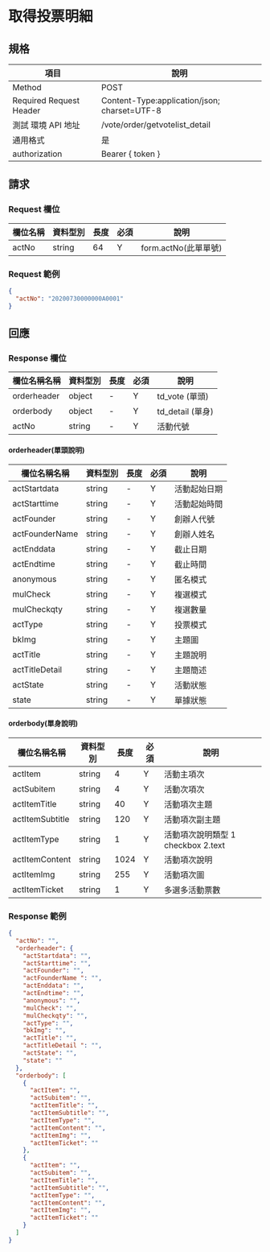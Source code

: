 # 取得投票明細

## 規格

| 項目                    | 說明                                         |
| ----------------------- | -------------------------------------------- |
| Method                  | POST                                         |
| Required Request Header | Content-Type:application/json; charset=UTF-8 |
| 測試 環境 API 地址      | /vote/order/getvotelist_detail               |
| 通用格式                | 是                                           |
| authorization           | Bearer { token }                             |

## 請求

### Request 欄位

| 欄位名稱 | 資料型別 | 長度 | 必須 | 說明                 |
| -------- | -------- | ---- | ---- | -------------------- |
| actNo    | string   | 64   | Y    | form.actNo(此單單號) |

### Request 範例

```json
{
  "actNo": "20200730000000A0001"
}
```

## 回應

### Response 欄位

| 欄位名稱名稱 | 資料型別 | 長度 | 必須 | 說明             |
| ------------ | -------- | ---- | ---- | ---------------- |
| orderheader  | object   | -    | Y    | td_vote (單頭)   |
| orderbody    | object   | -    | Y    | td_detail (單身) |
| actNo        | string   | -    | Y    | 活動代號         |

#### orderheader(單頭說明)

| 欄位名稱名稱   | 資料型別 | 長度 | 必須 | 說明         |
| -------------- | -------- | ---- | ---- | ------------ |
| actStartdata   | string   | -    | Y    | 活動起始日期 |
| actStarttime   | string   | -    | Y    | 活動起始時間 |
| actFounder     | string   | -    | Y    | 創辦人代號   |
| actFounderName | string   | -    | Y    | 創辦人姓名   |
| actEnddata     | string   | -    | Y    | 截止日期     |
| actEndtime     | string   | -    | Y    | 截止時間     |
| anonymous      | string   | -    | Y    | 匿名模式     |
| mulCheck       | string   | -    | Y    | 複選模式     |
| mulCheckqty    | string   | -    | Y    | 複選數量     |
| actType        | string   | -    | Y    | 投票模式     |
| bkImg          | string   | -    | Y    | 主題圖       |
| actTitle       | string   | -    | Y    | 主題說明     |
| actTitleDetail | string   | -    | Y    | 主題簡述     |
| actState       | string   | -    | Y    | 活動狀態     |
| state          | string   | -    | Y    | 單據狀態     |

#### orderbody(單身說明)

| 欄位名稱名稱    | 資料型別 | 長度 | 必須 | 說明                               |
| --------------- | -------- | ---- | ---- | ---------------------------------- |
| actItem         | string   | 4    | Y    | 活動主項次                         |
| actSubitem      | string   | 4    | Y    | 活動次項次                         |
| actItemTitle    | string   | 40   | Y    | 活動項次主題                       |
| actItemSubtitle | string   | 120  | Y    | 活動項次副主題                     |
| actItemType     | string   | 1    | Y    | 活動項次說明類型 1 checkbox 2.text |
| actItemContent  | string   | 1024 | Y    | 活動項次說明                       |
| actItemImg      | string   | 255  | Y    | 活動項次圖                         |
| actItemTicket   | string   | 1    | Y    | 多選多活動票數                     |

### Response 範例

```json
{
  "actNo": "",
  "orderheader": {
    "actStartdata": "",
    "actStarttime": "",
    "actFounder": "",
    "actFounderName ": "",
    "actEnddata": "",
    "actEndtime": "",
    "anonymous": "",
    "mulCheck": "",
    "mulCheckqty": "",
    "actType": "",
    "bkImg": "",
    "actTitle": "",
    "actTitleDetail ": "",
    "actState": "",
    "state": ""
  },
  "orderbody": [
    {
      "actItem": "",
      "actSubitem": "",
      "actItemTitle": "",
      "actItemSubtitle": "",
      "actItemType": "",
      "actItemContent": "",
      "actItemImg": "",
      "actItemTicket": ""
    },
    {
      "actItem": "",
      "actSubitem": "",
      "actItemTitle": "",
      "actItemSubtitle": "",
      "actItemType": "",
      "actItemContent": "",
      "actItemImg": "",
      "actItemTicket": ""
    }
  ]
}
```
